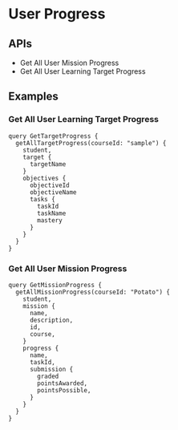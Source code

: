 # User Progress

## APIs

* Get All User Mission Progress
* Get All User Learning Target Progress

## Examples

### Get All User Learning Target Progress
```
query GetTargetProgress {
  getAllTargetProgress(courseId: "sample") {
    student,
    target {
      targetName
    }
    objectives {
      objectiveId
      objectiveName
      tasks {
        taskId
        taskName
        mastery
      }
    }
  }
}
```

### Get All User Mission Progress
```
query GetMissionProgress {
  getAllMissionProgress(courseId: "Potato") {
    student,
    mission {
      name,
      description,
      id,
      course,
    }
    progress {
      name,
      taskId,
      submission {
        graded
        pointsAwarded,
        pointsPossible,
      }
    }
  }
}
```